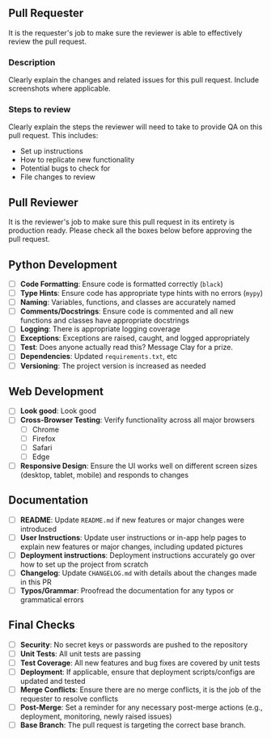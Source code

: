 ## Pull Requester

It is the requester's job to make sure the reviewer is able to effectively review the pull request.

### Description

Clearly explain the changes and related issues for this pull request. Include screenshots where applicable.

### Steps to review

Clearly explain the steps the reviewer will need to take to provide QA on this pull request. This includes:

- Set up instructions
- How to replicate new functionality
- Potential bugs to check for
- File changes to review

## Pull Reviewer

It is the reviewer's job to make sure this pull request in its entirety is production ready. Please check all the boxes below before approving the pull request.

## Python Development

- [ ] **Code Formatting**: Ensure code is formatted correctly (`black`)
- [ ] **Type Hints**: Ensure code has appropriate type hints with no errors (`mypy`)
- [ ] **Naming**: Variables, functions, and classes are accurately named
- [ ] **Comments/Docstrings**: Ensure code is commented and all new functions and classes have appropriate docstrings
- [ ] **Logging**: There is appropriate logging coverage
- [ ] **Exceptions**: Exceptions are raised, caught, and logged appropriately
- [ ] **Test**: Does anyone actually read this? Message Clay for a prize.
- [ ] **Dependencies**: Updated `requirements.txt`, etc
- [ ] **Versioning**: The project version is increased as needed

## Web Development

- [ ] **Look good**: Look good
- [ ] **Cross-Browser Testing**: Verify functionality across all major browsers
  - [ ] Chrome
  - [ ] Firefox
  - [ ] Safari
  - [ ] Edge
- [ ] **Responsive Design**: Ensure the UI works well on different screen sizes (desktop, tablet, mobile) and responds to changes

## Documentation

- [ ] **README**: Update `README.md` if new features or major changes were introduced
- [ ] **User Instructions**: Update user instructions or in-app help pages to explain new features or major changes, including updated pictures
- [ ] **Deployment instructions**: Deployment instructions accurately go over how to set up the project from scratch
- [ ] **Changelog**: Update `CHANGELOG.md` with details about the changes made in this PR
- [ ] **Typos/Grammar**: Proofread the documentation for any typos or grammatical errors

## Final Checks

- [ ] **Security**: No secret keys or passwords are pushed to the repository
- [ ] **Unit Tests**: All unit tests are passing
- [ ] **Test Coverage**: All new features and bug fixes are covered by unit tests
- [ ] **Deployment**: If applicable, ensure that deployment scripts/configs are updated and tested
- [ ] **Merge Conflicts**: Ensure there are no merge conflicts, it is the job of the requester to resolve conflicts
- [ ] **Post-Merge**: Set a reminder for any necessary post-merge actions (e.g., deployment, monitoring, newly raised issues)
- [ ] **Base Branch**: The pull request is targeting the correct base branch.
